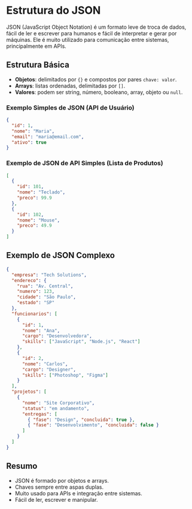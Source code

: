 # Estrutura do JSON

JSON (JavaScript Object Notation) é um formato leve de troca de dados, fácil de ler e escrever para humanos e fácil de interpretar e gerar por máquinas. Ele é muito utilizado para comunicação entre sistemas, principalmente em APIs.

## Estrutura Básica

- **Objetos**: delimitados por `{}` e compostos por pares `chave: valor`.
- **Arrays**: listas ordenadas, delimitadas por `[]`.
- **Valores**: podem ser string, número, booleano, array, objeto ou `null`.

### Exemplo Simples de JSON (API de Usuário)

```json
{
  "id": 1,
  "nome": "Maria",
  "email": "maria@email.com",
  "ativo": true
}
```

### Exemplo de JSON de API Simples (Lista de Produtos)

```json
[
  {
    "id": 101,
    "nome": "Teclado",
    "preco": 99.9
  },
  {
    "id": 102,
    "nome": "Mouse",
    "preco": 49.9
  }
]
```

## Exemplo de JSON Complexo

```json
{
  "empresa": "Tech Solutions",
  "endereco": {
    "rua": "Av. Central",
    "numero": 123,
    "cidade": "São Paulo",
    "estado": "SP"
  },
  "funcionarios": [
    {
      "id": 1,
      "nome": "Ana",
      "cargo": "Desenvolvedora",
      "skills": ["JavaScript", "Node.js", "React"]
    },
    {
      "id": 2,
      "nome": "Carlos",
      "cargo": "Designer",
      "skills": ["Photoshop", "Figma"]
    }
  ],
  "projetos": [
    {
      "nome": "Site Corporativo",
      "status": "em andamento",
      "entregas": [
        { "fase": "Design", "concluida": true },
        { "fase": "Desenvolvimento", "concluida": false }
      ]
    }
  ]
}
```

## Resumo

- JSON é formado por objetos e arrays.
- Chaves sempre entre aspas duplas.
- Muito usado para APIs e integração entre sistemas.
- Fácil de ler, escrever e manipular.
